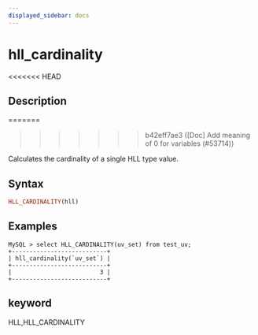```yaml
---
displayed_sidebar: docs
---
```


# hll_cardinality

<<<<<<< HEAD
## Description
=======

>>>>>>> b42eff7ae3 ([Doc] Add meaning of 0 for variables (#53714))

Calculates the cardinality of a single HLL type value.

## Syntax

```Haskell
HLL_CARDINALITY(hll)
```

## Examples

```plain text
MySQL > select HLL_CARDINALITY(uv_set) from test_uv;
+---------------------------+
| hll_cardinality(`uv_set`) |
+---------------------------+
|                         3 |
+---------------------------+
```

## keyword

HLL,HLL_CARDINALITY
